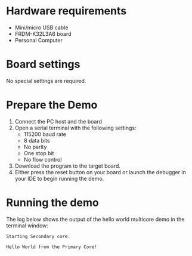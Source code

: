 Hardware requirements
=====================
- Mini/micro USB cable
- FRDM-K32L3A6 board
- Personal Computer

Board settings
============
No special settings are required.

Prepare the Demo
================
1.  Connect the PC host and the board
2.  Open a serial terminal with the following settings:
    - 115200 baud rate
    - 8 data bits
    - No parity
    - One stop bit
    - No flow control
3.  Download the program to the target board.
4.  Either press the reset button on your board or launch the debugger in your IDE to begin running the demo.

Running the demo
================
The log below shows the output of the hello world multicore demo in the terminal window:
~~~~~~~~~~~~~~~~~~~~~~~~~~~~~~~~~~~
Starting Secondary core.

Hello World from the Primary Core!

~~~~~~~~~~~~~~~~~~~~~~~~~~~~~~~~~~~
